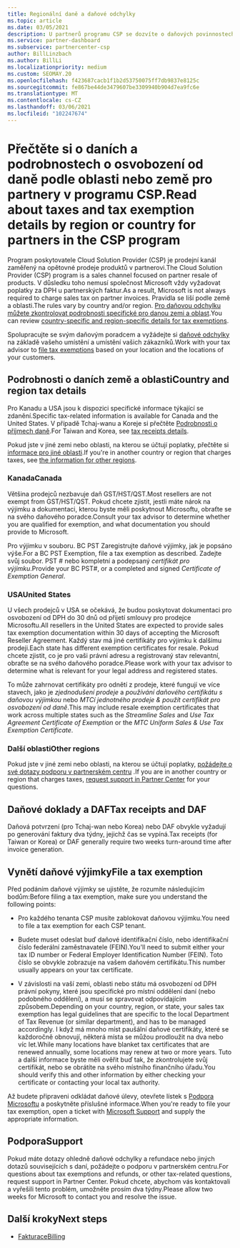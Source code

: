```yaml
---
title: Regionální daně a daňové odchylky
ms.topic: article
ms.date: 03/05/2021
description: U partnerů programu CSP se dozvíte o daňových povinnostech na oblast, o tom, jak odesílat daňové výjimky pro prodej CSP, a jak získat podporu pro daňové otázky.
ms.service: partner-dashboard
ms.subservice: partnercenter-csp
author: BillLinzbach
ms.author: BillLi
ms.localizationpriority: medium
ms.custom: SEOMAY.20
ms.openlocfilehash: f423687cacb1f1b2d53750075ff7db9837e8125c
ms.sourcegitcommit: fe867be44de3479607be3309940b904d7ea9fc6e
ms.translationtype: MT
ms.contentlocale: cs-CZ
ms.lasthandoff: 03/06/2021
ms.locfileid: "102247674"
---
```

# <a name="read-about-taxes-and-tax-exemption-details-by-region-or-country-for-partners-in-the-csp-program"></a><span data-ttu-id="5fcab-103">Přečtěte si o daních a podrobnostech o osvobození od daně podle oblasti nebo země pro partnery v programu CSP.</span><span class="sxs-lookup"><span data-stu-id="5fcab-103">Read about taxes and tax exemption details by region or country for partners in the CSP program</span></span>


<span data-ttu-id="5fcab-104">Program poskytovatele Cloud Solution Provider (CSP) je prodejní kanál zaměřený na opětovné prodeje produktů v partnerovi.</span><span class="sxs-lookup"><span data-stu-id="5fcab-104">The Cloud Solution Provider (CSP) program is a sales channel focused on partner resale of products.</span></span> <span data-ttu-id="5fcab-105">V důsledku toho nemusí společnost Microsoft vždy vyžadovat poplatky za DPH u partnerských faktur.</span><span class="sxs-lookup"><span data-stu-id="5fcab-105">As a result, Microsoft is not always required to charge sales tax on partner invoices.</span></span> <span data-ttu-id="5fcab-106">Pravidla se liší podle země a oblasti.</span><span class="sxs-lookup"><span data-stu-id="5fcab-106">The rules vary by country and/or region.</span></span> <span data-ttu-id="5fcab-107">[Pro daňovou odchylku můžete zkontrolovat podrobnosti specifické pro danou zemi a oblast](#country-and-region-tax-details).</span><span class="sxs-lookup"><span data-stu-id="5fcab-107">You can review [country-specific and region-specific details for tax exemptions](#country-and-region-tax-details).</span></span>

<span data-ttu-id="5fcab-108">Spolupracujte se svým daňovým poradcem a vyžádejte si [daňové odchylky](#file-a-tax-exemption) na základě vašeho umístění a umístění vašich zákazníků.</span><span class="sxs-lookup"><span data-stu-id="5fcab-108">Work with your tax advisor to [file tax exemptions](#file-a-tax-exemption) based on your location and the locations of your customers.</span></span>

## <a name="country-and-region-tax-details"></a><span data-ttu-id="5fcab-109">Podrobnosti o daních země a oblasti</span><span class="sxs-lookup"><span data-stu-id="5fcab-109">Country and region tax details</span></span>

<span data-ttu-id="5fcab-110">Pro Kanadu a USA jsou k dispozici specifické informace týkající se zdanění.</span><span class="sxs-lookup"><span data-stu-id="5fcab-110">Specific tax-related information is available for Canada and the United States.</span></span> <span data-ttu-id="5fcab-111">V případě Tchaj-wanu a Koreje si přečtěte [Podrobnosti o příjmech daně](#tax-receipts-and-daf).</span><span class="sxs-lookup"><span data-stu-id="5fcab-111">For Taiwan and Korea, see [tax receipts details](#tax-receipts-and-daf).</span></span>

<span data-ttu-id="5fcab-112">Pokud jste v jiné zemi nebo oblasti, na kterou se účtují poplatky, přečtěte si [informace pro jiné oblasti](#other-regions).</span><span class="sxs-lookup"><span data-stu-id="5fcab-112">If you're in another country or region that charges taxes, see [the information for other regions](#other-regions).</span></span>


### <a name="canada"></a><span data-ttu-id="5fcab-113">Kanada</span><span class="sxs-lookup"><span data-stu-id="5fcab-113">Canada</span></span>

<span data-ttu-id="5fcab-114">Většina prodejců nezbavuje daň GST/HST/QST.</span><span class="sxs-lookup"><span data-stu-id="5fcab-114">Most resellers are not exempt from GST/HST/QST.</span></span> <span data-ttu-id="5fcab-115">Pokud chcete zjistit, jestli máte nárok na výjimku a dokumentaci, kterou byste měli poskytnout Microsoftu, obraťte se na svého daňového poradce.</span><span class="sxs-lookup"><span data-stu-id="5fcab-115">Consult your tax advisor to determine whether you are qualified for exemption, and what documentation you should provide to Microsoft.</span></span>

<span data-ttu-id="5fcab-116">Pro výjimku v souboru. BC PST Zaregistrujte daňové výjimky, jak je popsáno výše.</span><span class="sxs-lookup"><span data-stu-id="5fcab-116">For a BC PST Exemption, file a tax exemption as described.</span></span> <span data-ttu-id="5fcab-117">Zadejte svůj soubor. PST # nebo kompletní a podepsaný *certifikát pro výjimku*.</span><span class="sxs-lookup"><span data-stu-id="5fcab-117">Provide your BC PST#, or a completed and signed *Certificate of Exemption General*.</span></span>

### <a name="united-states"></a><span data-ttu-id="5fcab-118">USA</span><span class="sxs-lookup"><span data-stu-id="5fcab-118">United States</span></span>

<span data-ttu-id="5fcab-119">U všech prodejců v USA se očekává, že budou poskytovat dokumentaci pro osvobození od DPH do 30 dnů od přijetí smlouvy pro prodejce Microsoftu.</span><span class="sxs-lookup"><span data-stu-id="5fcab-119">All resellers in the United States are expected to provide sales tax exemption documentation within 30 days of accepting the Microsoft Reseller Agreement.</span></span> <span data-ttu-id="5fcab-120">Každý stav má jiné certifikáty pro výjimku k dalšímu prodeji.</span><span class="sxs-lookup"><span data-stu-id="5fcab-120">Each state has different exemption certificates for resale.</span></span> <span data-ttu-id="5fcab-121">Pokud chcete zjistit, co je pro vaši právní adresu a registrovaný stav relevantní, obraťte se na svého daňového poradce.</span><span class="sxs-lookup"><span data-stu-id="5fcab-121">Please work with your tax advisor to determine what is relevant for your legal address and registered states.</span></span>

<span data-ttu-id="5fcab-122">To může zahrnovat certifikáty pro odnětí z prodeje, které fungují ve více stavech, jako je *zjednodušení prodeje* a *používání daňového certifikátu s daňovou výjimkou* nebo *MTCí jednotného prodeje & použít certifikát pro osvobození od daně*.</span><span class="sxs-lookup"><span data-stu-id="5fcab-122">This may include resale exemption certificates that work across multiple states such as the *Streamline Sales* and *Use Tax Agreement Certificate of Exemption* or the *MTC Uniform Sales & Use Tax Exemption Certificate*.</span></span>

### <a name="other-regions"></a><span data-ttu-id="5fcab-123">Další oblasti</span><span class="sxs-lookup"><span data-stu-id="5fcab-123">Other regions</span></span>

<span data-ttu-id="5fcab-124">Pokud jste v jiné zemi nebo oblasti, na kterou se účtují poplatky, [požádejte o své dotazy podporu v partnerském centru](#support) .</span><span class="sxs-lookup"><span data-stu-id="5fcab-124">If you are in another country or region that charges taxes, [request support in Partner Center](#support) for your questions.</span></span>

## <a name="tax-receipts-and-daf"></a><span data-ttu-id="5fcab-125">Daňové doklady a DAF</span><span class="sxs-lookup"><span data-stu-id="5fcab-125">Tax receipts and DAF</span></span>

<span data-ttu-id="5fcab-126">Daňová potvrzení (pro Tchaj-wan nebo Korea) nebo DAF obvykle vyžadují po generování faktury dva týdny, jejichž čas se vypíná.</span><span class="sxs-lookup"><span data-stu-id="5fcab-126">Tax receipts (for Taiwan or Korea) or DAF generally require two weeks turn-around time after invoice generation.</span></span>

## <a name="file-a-tax-exemption"></a><span data-ttu-id="5fcab-127">Vynětí daňové výjimky</span><span class="sxs-lookup"><span data-stu-id="5fcab-127">File a tax exemption</span></span>

<span data-ttu-id="5fcab-128">Před podáním daňové výjimky se ujistěte, že rozumíte následujícím bodům:</span><span class="sxs-lookup"><span data-stu-id="5fcab-128">Before filing a tax exemption, make sure you understand the following points:</span></span>

- <span data-ttu-id="5fcab-129">Pro každého tenanta CSP musíte zablokovat daňovou výjimku.</span><span class="sxs-lookup"><span data-stu-id="5fcab-129">You need to file a tax exemption for each CSP tenant.</span></span>

- <span data-ttu-id="5fcab-130">Budete muset odeslat buď daňové identifikační číslo, nebo identifikační číslo federální zaměstnavatele (FEIN).</span><span class="sxs-lookup"><span data-stu-id="5fcab-130">You'll need to submit either your tax ID number or Federal Employer Identification Number (FEIN).</span></span> <span data-ttu-id="5fcab-131">Toto číslo se obvykle zobrazuje na vašem daňovém certifikátu.</span><span class="sxs-lookup"><span data-stu-id="5fcab-131">This number usually appears on your tax certificate.</span></span>

- <span data-ttu-id="5fcab-132">V závislosti na vaší zemi, oblasti nebo státu má osvobození od DPH právní pokyny, které jsou specifické pro místní oddělení daní (nebo podobného oddělení), a musí se spravovat odpovídajícím způsobem.</span><span class="sxs-lookup"><span data-stu-id="5fcab-132">Depending on your country, region, or state, your sales tax exemption has legal guidelines that are specific to the local Department of Tax Revenue (or similar department), and has to be managed accordingly.</span></span> <span data-ttu-id="5fcab-133">I když má mnoho míst paušální daňové certifikáty, které se každoročně obnovují, některá místa se můžou prodloužit na dva nebo víc let.</span><span class="sxs-lookup"><span data-stu-id="5fcab-133">While many locations have blanket tax certificates that are renewed annually, some locations may renew at two or more years.</span></span> <span data-ttu-id="5fcab-134">Tuto a další informace byste měli ověřit buď tak, že zkontrolujete svůj certifikát, nebo se obrátíte na svého místního finančního úřadu.</span><span class="sxs-lookup"><span data-stu-id="5fcab-134">You should verify this and other information by either checking your certificate or contacting your local tax authority.</span></span>

<span data-ttu-id="5fcab-135">Až budete připraveni odkládat daňové úlevy, otevřete lístek s [Podpora Microsoftu](https://partner.microsoft.com/dashboard/support/csp/servicerequests/create?stage=2&topicid=92930319-ced6-c18b-d7a6-d62b22d60aa5) a poskytněte příslušné informace.</span><span class="sxs-lookup"><span data-stu-id="5fcab-135">When you're ready to file your tax exemption, open a ticket with [Microsoft Support](https://partner.microsoft.com/dashboard/support/csp/servicerequests/create?stage=2&topicid=92930319-ced6-c18b-d7a6-d62b22d60aa5) and supply the appropriate information.</span></span>

## <a name="support"></a><span data-ttu-id="5fcab-136">Podpora</span><span class="sxs-lookup"><span data-stu-id="5fcab-136">Support</span></span>

<span data-ttu-id="5fcab-137">Pokud máte dotazy ohledně daňové odchylky a refundace nebo jiných dotazů souvisejících s daní, požádejte o podporu v partnerském centru.</span><span class="sxs-lookup"><span data-stu-id="5fcab-137">For questions about tax exemptions and refunds, or other tax-related questions, request support in Partner Center.</span></span> <span data-ttu-id="5fcab-138">Pokud chcete, abychom vás kontaktovali a vyřešili tento problém, umožněte prosím dva týdny.</span><span class="sxs-lookup"><span data-stu-id="5fcab-138">Please allow two weeks for Microsoft to contact you and resolve the issue.</span></span>

## <a name="next-steps"></a><span data-ttu-id="5fcab-139">Další kroky</span><span class="sxs-lookup"><span data-stu-id="5fcab-139">Next steps</span></span>

- [<span data-ttu-id="5fcab-140">Fakturace</span><span class="sxs-lookup"><span data-stu-id="5fcab-140">Billing</span></span>](billing.md)
